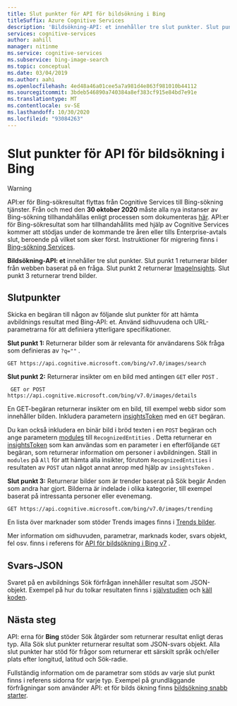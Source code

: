 ```yaml
---
title: Slut punkter för API för bildsökning i Bing
titleSuffix: Azure Cognitive Services
description: 'Bildsökning-API: et innehåller tre slut punkter. Slut punkt 1 returnerar bilder från webben. Slut punkt 2 returnerar ImageInsights. Slut punkt 3 returnerar trend bilder.'
services: cognitive-services
author: aahill
manager: nitinme
ms.service: cognitive-services
ms.subservice: bing-image-search
ms.topic: conceptual
ms.date: 03/04/2019
ms.author: aahi
ms.openlocfilehash: 4ed48a46a01cee5a7a981d4e863f981010b44112
ms.sourcegitcommit: 3bdeb546890a740384a8ef383cf915e84bd7e91e
ms.translationtype: MT
ms.contentlocale: sv-SE
ms.lasthandoff: 10/30/2020
ms.locfileid: "93084263"
---
```

# <a name="endpoints-for-the-bing-image-search-api"></a>Slut punkter för API för bildsökning i Bing

> [!WARNING]
> API:er för Bing-sökresultat flyttas från Cognitive Services till Bing-sökning tjänster. Från och med den **30 oktober 2020** måste alla nya instanser av Bing-sökning tillhandahållas enligt processen som dokumenteras [här](https://aka.ms/cogsvcs/bingmove).
> API:er för Bing-sökresultat som har tillhandahållits med hjälp av Cognitive Services kommer att stödjas under de kommande tre åren eller tills Enterprise-avtals slut, beroende på vilket som sker först.
> Instruktioner för migrering finns i [Bing-sökning Services](https://aka.ms/cogsvcs/bingmigration).

**Bildsökning-API: et** innehåller tre slut punkter.  Slut punkt 1 returnerar bilder från webben baserat på en fråga. Slut punkt 2 returnerar [ImageInsights](https://docs.microsoft.com/rest/api/cognitiveservices-bingsearch/bing-images-api-v7-reference#imageinsightsresponse).  Slut punkt 3 returnerar trend bilder.

## <a name="endpoints"></a>Slutpunkter

Skicka en begäran till någon av följande slut punkter för att hämta avbildnings resultat med Bing-API: et. Använd sidhuvudena och URL-parametrarna för att definiera ytterligare specifikationer.

**Slut punkt 1:** Returnerar bilder som är relevanta för användarens Sök fråga som definieras av `?q=""` .
```
GET https://api.cognitive.microsoft.com/bing/v7.0/images/search
```

**Slut punkt 2:** Returnerar insikter om en bild med antingen `GET` eller `POST` .
```
 GET or POST https://api.cognitive.microsoft.com/bing/v7.0/images/details
```
En GET-begäran returnerar insikter om en bild, till exempel webb sidor som innehåller bilden. Inkludera parametern [insightsToken](https://docs.microsoft.com/rest/api/cognitiveservices-bingsearch/bing-images-api-v7-reference#insightstoken) med en `GET` begäran.

Du kan också inkludera en binär bild i bröd texten i en `POST` begäran och ange parametern [modules](https://docs.microsoft.com/rest/api/cognitiveservices-bingsearch/bing-images-api-v7-reference#modulesrequested) till `RecognizedEntities` . Detta returnerar en [insightsToken](https://docs.microsoft.com/rest/api/cognitiveservices-bingsearch/bing-images-api-v5-reference#insightstoken) som kan användas som en parameter i en efterföljande `GET` begäran, som returnerar information om personer i avbildningen.  Ställ in `modules` på `All` för att hämta alla insikter, förutom `RecognizedEntities` i resultaten av `POST` utan något annat anrop med hjälp av `insightsToken` .


**Slut punkt 3:** Returnerar bilder som är trender baserat på Sök begär Anden som andra har gjort. Bilderna är indelade i olika kategorier, till exempel baserat på intressanta personer eller evenemang.
```
GET https://api.cognitive.microsoft.com/bing/v7.0/images/trending
```

En lista över marknader som stöder Trends images finns i [Trends bilder](https://docs.microsoft.com/azure/cognitive-services/bing-image-search/trending-images).

Mer information om sidhuvuden, parametrar, marknads koder, svars objekt, fel osv. finns i referens för [API för bildsökning i Bing v7](https://docs.microsoft.com/rest/api/cognitiveservices-bingsearch/bing-images-api-v7-reference) .
## <a name="response-json"></a>Svars-JSON
Svaret på en avbildnings Sök förfrågan innehåller resultat som JSON-objekt. Exempel på hur du tolkar resultaten finns i [självstudien](https://docs.microsoft.com/azure/cognitive-services/bing-image-search/tutorial-bing-image-search-single-page-app) och [käll koden](https://docs.microsoft.com/azure/cognitive-services/bing-image-search/tutorial-bing-image-search-single-page-app-source).

## <a name="next-steps"></a>Nästa steg
API: erna för **Bing** stöder Sök åtgärder som returnerar resultat enligt deras typ. Alla Sök slut punkter returnerar resultat som JSON-svars objekt.  Alla slut punkter har stöd för frågor som returnerar ett särskilt språk och/eller plats efter longitud, latitud och Sök-radie.

Fullständig information om de parametrar som stöds av varje slut punkt finns i referens sidorna för varje typ.
Exempel på grundläggande förfrågningar som använder API: et för bilds ökning finns [bildsökning snabb starter](https://docs.microsoft.com/azure/cognitive-services/bing-image-search/search-the-web).
